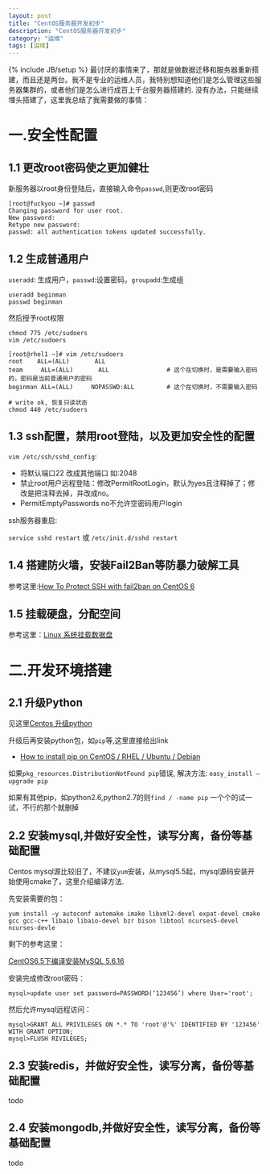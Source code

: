 ```yaml
---
layout: post
title: "CentOS服务器开发初步"
description: "CentOS服务器开发初步"
category: "运维"
tags: [运维]
---
```

{% include JB/setup %}
最讨厌的事情来了，那就是做数据迁移和服务器重新搭建，而且还是两台。我不是专业的运维人员，我特别想知道他们是怎么管理这些服务器集群的，或者他们是怎么进行成百上千台服务器搭建的.
没有办法，只能继续埋头搭建了，这里我总结了我需要做的事情：

# 一.安全性配置

## 1.1 更改root密码使之更加健壮
新服务器以root身份登陆后，直接输入命令`passwd`,则更改root密码

    [root@fuckyou ~]# passwd
    Changing password for user root.
    New password:
    Retype new password:
    passwd: all authentication tokens updated successfully.   
    
## 1.2 生成普通用户
`useradd`: 生成用户，`passwd`:设置密码，`groupadd`:生成组

    useradd beginman
    passwd beginman
   
然后授予root权限

    chmod 775 /etc/sudoers
    vim /etc/sudoers
    
    [root@rhel1 ~]# vim /etc/sudoers
    root    ALL=(ALL)       ALL  
    team     ALL=(ALL)       ALL                # 这个在切换时，是需要输入密码的，密码是当前普通用户的密码
    beginman ALL=(ALL)     NOPASSWD:ALL         # 这个在切换时，不需要输入密码
    
    # write ok, 恢复只读状态
    chmod 440 /etc/sudoers
    
## 1.3 ssh配置，禁用root登陆，以及更加安全性的配置

`vim /etc/ssh/sshd_config`:

- 将默认端口22 改成其他端口 如:2048
- 禁止root用户远程登陆：修改PermitRootLogin，默认为yes且注释掉了；修改是把注释去掉，并改成no。
- PermitEmptyPasswords   no不允许空密码用户login

ssh服务器重启:

`service sshd restart`    或 `/etc/init.d/sshd restart`


## 1.4 搭建防火墙，安装Fail2Ban等防暴力破解工具

参考这里:[How To Protect SSH with fail2ban on CentOS 6](https://www.digitalocean.com/community/tutorials/how-to-protect-ssh-with-fail2ban-on-centos-6)

## 1.5 挂载硬盘，分配空间

参考这里：[Linux 系统挂载数据盘](http://help.aliyun.com/knowledge_detail/5974154.htm)

# 二.开发环境搭建

## 2.1 升级Python
见这里[Centos 升级python](http://beginman.cn/python/2015/04/06/Centos-python/)

升级后再安装python包，如`pip`等,这里直接给出link

- [How to install pip on CentOS / RHEL / Ubuntu / Debian](http://sharadchhetri.com/2014/05/30/install-pip-centos-rhel-ubuntu-debian/)

如果`pkg_resources.DistributionNotFound pip`错误, 解决方法: `easy_install –upgrade pip`

如果有其他pip，如python2.6,python2.7的则`find / -name pip` 一个个的试一试，不行的那个就删掉



## 2.2 安装mysql,并做好安全性，读写分离，备份等基础配置
Centos mysql源比较旧了，不建议`yum`安装，从mysql5.5起，mysql源码安装开始使用cmake了，这里介绍编译方法.

先安装需要的包：

    yum install –y autoconf automake imake libxml2-devel expat-devel cmake gcc gcc-c++ libaio libaio-devel bzr bison libtool ncurses5-devel ncurses-devle
    
剩下的参考这里：

[CentOS6.5下编译安装MySQL 5.6.16](http://www.centoscn.com/mysql/2014/0924/3833.html)

安装完成修改root密码：

    mysql>update user set password=PASSWORD(‘123456’) where User='root';

然后允许mysql远程访问：

    mysql>GRANT ALL PRIVILEGES ON *.* TO 'root'@'%' IDENTIFIED BY '123456' WITH GRANT OPTION;
    mysql>FLUSH RIVILEGES;

## 2.3 安装redis，并做好安全性，读写分离，备份等基础配置

todo

## 2.4 安装mongodb,并做好安全性，读写分离，备份等基础配置

todo
